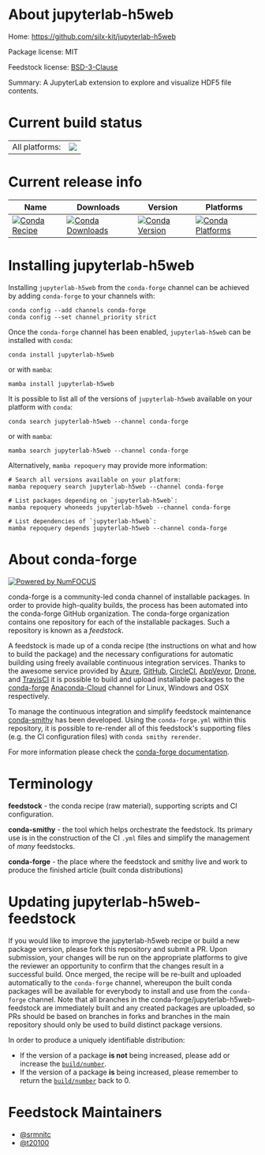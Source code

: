 About jupyterlab-h5web
======================

Home: https://github.com/silx-kit/jupyterlab-h5web

Package license: MIT

Feedstock license: [BSD-3-Clause](https://github.com/conda-forge/jupyterlab-h5web-feedstock/blob/main/LICENSE.txt)

Summary: A JupyterLab extension to explore and visualize HDF5 file contents.

Current build status
====================


<table><tr><td>All platforms:</td>
    <td>
      <a href="https://dev.azure.com/conda-forge/feedstock-builds/_build/latest?definitionId=17488&branchName=main">
        <img src="https://dev.azure.com/conda-forge/feedstock-builds/_apis/build/status/jupyterlab-h5web-feedstock?branchName=main">
      </a>
    </td>
  </tr>
</table>

Current release info
====================

| Name | Downloads | Version | Platforms |
| --- | --- | --- | --- |
| [![Conda Recipe](https://img.shields.io/badge/recipe-jupyterlab--h5web-green.svg)](https://anaconda.org/conda-forge/jupyterlab-h5web) | [![Conda Downloads](https://img.shields.io/conda/dn/conda-forge/jupyterlab-h5web.svg)](https://anaconda.org/conda-forge/jupyterlab-h5web) | [![Conda Version](https://img.shields.io/conda/vn/conda-forge/jupyterlab-h5web.svg)](https://anaconda.org/conda-forge/jupyterlab-h5web) | [![Conda Platforms](https://img.shields.io/conda/pn/conda-forge/jupyterlab-h5web.svg)](https://anaconda.org/conda-forge/jupyterlab-h5web) |

Installing jupyterlab-h5web
===========================

Installing `jupyterlab-h5web` from the `conda-forge` channel can be achieved by adding `conda-forge` to your channels with:

```
conda config --add channels conda-forge
conda config --set channel_priority strict
```

Once the `conda-forge` channel has been enabled, `jupyterlab-h5web` can be installed with `conda`:

```
conda install jupyterlab-h5web
```

or with `mamba`:

```
mamba install jupyterlab-h5web
```

It is possible to list all of the versions of `jupyterlab-h5web` available on your platform with `conda`:

```
conda search jupyterlab-h5web --channel conda-forge
```

or with `mamba`:

```
mamba search jupyterlab-h5web --channel conda-forge
```

Alternatively, `mamba repoquery` may provide more information:

```
# Search all versions available on your platform:
mamba repoquery search jupyterlab-h5web --channel conda-forge

# List packages depending on `jupyterlab-h5web`:
mamba repoquery whoneeds jupyterlab-h5web --channel conda-forge

# List dependencies of `jupyterlab-h5web`:
mamba repoquery depends jupyterlab-h5web --channel conda-forge
```


About conda-forge
=================

[![Powered by
NumFOCUS](https://img.shields.io/badge/powered%20by-NumFOCUS-orange.svg?style=flat&colorA=E1523D&colorB=007D8A)](https://numfocus.org)

conda-forge is a community-led conda channel of installable packages.
In order to provide high-quality builds, the process has been automated into the
conda-forge GitHub organization. The conda-forge organization contains one repository
for each of the installable packages. Such a repository is known as a *feedstock*.

A feedstock is made up of a conda recipe (the instructions on what and how to build
the package) and the necessary configurations for automatic building using freely
available continuous integration services. Thanks to the awesome service provided by
[Azure](https://azure.microsoft.com/en-us/services/devops/), [GitHub](https://github.com/),
[CircleCI](https://circleci.com/), [AppVeyor](https://www.appveyor.com/),
[Drone](https://cloud.drone.io/welcome), and [TravisCI](https://travis-ci.com/)
it is possible to build and upload installable packages to the
[conda-forge](https://anaconda.org/conda-forge) [Anaconda-Cloud](https://anaconda.org/)
channel for Linux, Windows and OSX respectively.

To manage the continuous integration and simplify feedstock maintenance
[conda-smithy](https://github.com/conda-forge/conda-smithy) has been developed.
Using the ``conda-forge.yml`` within this repository, it is possible to re-render all of
this feedstock's supporting files (e.g. the CI configuration files) with ``conda smithy rerender``.

For more information please check the [conda-forge documentation](https://conda-forge.org/docs/).

Terminology
===========

**feedstock** - the conda recipe (raw material), supporting scripts and CI configuration.

**conda-smithy** - the tool which helps orchestrate the feedstock.
                   Its primary use is in the construction of the CI ``.yml`` files
                   and simplify the management of *many* feedstocks.

**conda-forge** - the place where the feedstock and smithy live and work to
                  produce the finished article (built conda distributions)


Updating jupyterlab-h5web-feedstock
===================================

If you would like to improve the jupyterlab-h5web recipe or build a new
package version, please fork this repository and submit a PR. Upon submission,
your changes will be run on the appropriate platforms to give the reviewer an
opportunity to confirm that the changes result in a successful build. Once
merged, the recipe will be re-built and uploaded automatically to the
`conda-forge` channel, whereupon the built conda packages will be available for
everybody to install and use from the `conda-forge` channel.
Note that all branches in the conda-forge/jupyterlab-h5web-feedstock are
immediately built and any created packages are uploaded, so PRs should be based
on branches in forks and branches in the main repository should only be used to
build distinct package versions.

In order to produce a uniquely identifiable distribution:
 * If the version of a package **is not** being increased, please add or increase
   the [``build/number``](https://docs.conda.io/projects/conda-build/en/latest/resources/define-metadata.html#build-number-and-string).
 * If the version of a package **is** being increased, please remember to return
   the [``build/number``](https://docs.conda.io/projects/conda-build/en/latest/resources/define-metadata.html#build-number-and-string)
   back to 0.

Feedstock Maintainers
=====================

* [@srmnitc](https://github.com/srmnitc/)
* [@t20100](https://github.com/t20100/)

